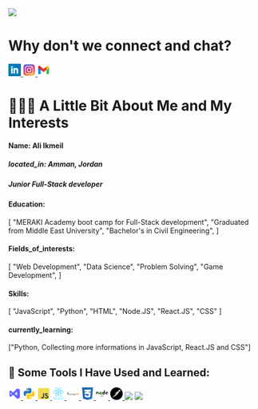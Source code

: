 <img src="https://capsule-render.vercel.app/api?type=waving&color=auto&height=300&section=header&text=Welcome%20I%20am%20Ali%20Ikmeil&fontSize=90&theme=cobalt" />

<h1>Why don't we connect and chat?</h1>
<a href="https://www.linkedin.com/in/aliikmeil/" target="_blank">
<img src="./images/317725_linkedin_social_icon%20(2).png" width="5%"/>
</a>
<a href="https://www.instagram.com/ali_ikmail8/" target="_blank">
<img src="./images/6929237_instagram_icon.png" width="5%"/>
</a>
<a href="https://mail.google.com/mail/u/0/#inbox" target="_blank">
<img src="./images/7089163_gmail_google_icon.png"
width="5%" />
</a>

<h1>👨🏻‍💻  A Little Bit About Me and My Interests</h1>
<h4>Name: Ali Ikmeil</h4>
<h5>located_in: Amman, Jordan</h5>
<h5>Junior Full-Stack developer</h5>
<h4>Education:</h4>
  <p>[
    "MERAKI Academy boot camp for Full-Stack development",
    "Graduated from Middle East University",
    "Bachelor's in Civil Engineering",
  ]</p>

<h4>Fields_of_interests:</h4>
<p>
  [
    "Web Development",
    "Data Science",
    "Problem Solving",
    "Game Development",
  ]</p>
  <h4>Skills:</h4>
  <p>[
    "JavaScript",
    "Python",
    "HTML",
    "Node.JS",
    "React.JS",
    "CSS"
  ]</p>
  
<h4>currently_learning:</h4> 
<p>["Python, Collecting more informations in JavaScript, React.JS and CSS"]</p>

<h2>🚀  Some Tools I Have Used and Learned:</h2>
<a href="https://visualstudio.microsoft.com/downloads/">
<img src="./images/8726448_visual_studio_icon.png" width="5%"> 
</a>
<a href="https://www.python.org/downloads/" target="_blank">
<img src="./images/4375050_logo_python_icon.png" width="5%">
</a>
<a href="https://www.alsindibad.com/53190-JavaScript-QuickLink.html" target="_blank">
<img src="./images/4373213_js_logo_logos_icon.png" width="5%">
</a>
<a href="https://react.dev/" target="_blank">
<img src="./images/7423887_react_react native_icon.png" width="5%">
</a>
<a href="https://www.mongodb.com/try/download/community" target="_blank">
<img src="./images/1012822_code_development_logo_mongodb_programming_icon.png" width="5%">
</a>
<a href="https://www.w3schools.com/w3css/w3css_downloads.asp" target="_blank">
<img src="./images/317756_badge_css_css3_achievement_award_icon.png" width="5%">
</a>
<a href="https://nodejs.org/en/download" target="_blank">
<img src="./images/1012818_code_development_logo_nodejs_icon.png" width="5%">
</a>
<a href="https://www.postman.com/downloads/" target="_blank">
<img src="./images/4691397_postman_icon.png" width="5%">
</a>

<img src="https://github-readme-streak-stats.herokuapp.com?user=AliIkmeil&theme=gruvbox&border_radius=50"/>
<img src="https://github-readme-stats.vercel.app/api/top-langs/?username=AliIkmeil&layout=compact&theme=vision-friendly-dark"/>


